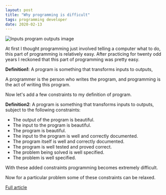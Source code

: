 ```yaml
---
layout: post
title: "Why programming is difficult"
tags: programming developer
date: 2020-02-13
---
```


![Inputs program outputs image](dhttps://dwheeler.com/secure-programs/program.png)

At first I thought programming just involved telling a computer what to do, this part of 
programming is relatively easy. After practicing for twenty odd years I reckoned that 
this part of programming was pretty easy.

**Definition1**: A program is something that transforms inputs to outputs,

A programmer is the person who writes the program, and programming is the act of writing this program.

Now let's add a few constraints to my definition of program.

**Definition2**: A program is something that transforms inputs to outputs, subject to the following constraints:

- The output of the program is beautiful.
- The input to the program is beautiful.
- The program is beautiful.
- The input to the program is well and correctly documented.
- The program itself is well and correctly documented.
- The program is well tested and proved correct.
- The problem being solved is well specified.
- The problem is well specified.

With these added constraints programming becomes extremely difficult.

Now for a particular problem some of these constraints can be relaxed.


[Full article](https://joearms.github.io/#2014-02-07%20Why%20programming%20is%20difficult)
